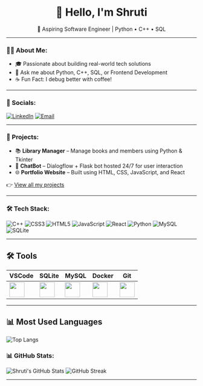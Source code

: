 <!-- <img src="https://your-banner-url.com/banner.gif" alt="Welcome Banner" width="100%" /> -->

<h1 align="center">👋 Hello, I'm Shruti</h1>

<p align="center">🚀 Aspiring Software Engineer | Python • C++ • SQL</p>

---

### 👩‍💻 About Me:

- 🎓 Passionate about building real-world tech solutions
- 💬 Ask me about Python, C++, SQL, or Frontend Development
- ☕ Fun Fact: I debug better with coffee!

---

### 🔗 Socials:

[![LinkedIn](https://img.shields.io/badge/LinkedIn-0077B5?style=for-the-badge&logo=linkedin&logoColor=white)](https://www.linkedin.com/in/shruti-harayan)
[![Email](https://img.shields.io/badge/Email-D14836?style=for-the-badge&logo=gmail&logoColor=white)](mailto:shrutiharayan06@gmail.com)

---

### 💼 Projects:

- 📚 **Library Manager** – Manage books and members using Python & Tkinter  
- 🤖 **ChatBot** – Dialogflow + Flask bot hosted 24/7 for user interaction  
- 🌐 **Portfolio Website** – Built using HTML, CSS, JavaScript, and React

👉 [View all my projects](https://github.com/shruti-harayan?tab=repositories)

---

### 🛠️ Tech Stack:

![C++](https://img.shields.io/badge/C++-00599C?style=for-the-badge&logo=c%2B%2B&logoColor=white)
![CSS3](https://img.shields.io/badge/CSS3-1572B6?style=for-the-badge&logo=css3&logoColor=white)
![HTML5](https://img.shields.io/badge/HTML5-E34F26?style=for-the-badge&logo=html5&logoColor=white)
![JavaScript](https://img.shields.io/badge/JavaScript-FFD700?style=for-the-badge&logo=javascript&logoColor=black)
![React](https://img.shields.io/badge/React-20232A?style=for-the-badge&logo=react&logoColor=61DAFB)
![Python](https://img.shields.io/badge/Python-3776AB?style=for-the-badge&logo=python&logoColor=white)
![MySQL](https://img.shields.io/badge/MySQL-005C84?style=for-the-badge&logo=mysql&logoColor=white)
![SQLite](https://img.shields.io/badge/SQLite-003B57?style=for-the-badge&logo=sqlite&logoColor=white)

---

## 🛠️ Tools

| VSCode | SQLite | MySQL | Docker | Git |
|--------|--------|-------|--------|-----|
| <img src="https://cdn.jsdelivr.net/gh/devicons/devicon/icons/vscode/vscode-original.svg" width="40"/> | <img src="https://cdn.jsdelivr.net/gh/devicons/devicon/icons/sqlite/sqlite-original.svg" width="40"/> | <img src="https://cdn.jsdelivr.net/gh/devicons/devicon/icons/mysql/mysql-original.svg" width="40"/> | <img src="https://cdn.jsdelivr.net/gh/devicons/devicon/icons/docker/docker-original.svg" width="40"/> | <img src="https://cdn.jsdelivr.net/gh/devicons/devicon/icons/git/git-original.svg" width="40"/> |

---

## 📊 Most Used Languages

![Top Langs](https://github-readme-stats.vercel.app/api/top-langs/?username=shruti-harayan&layout=compact&theme=radical)


### 📊 GitHub Stats:

![Shruti's GitHub Stats](https://github-readme-stats.vercel.app/api?username=shruti-harayan&show_icons=true&theme=tokyonight)
![GitHub Streak](https://streak-stats.demolab.com?user=shruti-harayan&theme=tokyonight)

---
